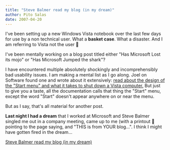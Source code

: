 ```yaml
---
title: "Steve Balmer read my blog (in my dream)"
author: Pito Salas
date: 2007-04-20
---
```




I've been setting up a new Windows Vista notebook over the last few days for
use by a non technical user. What a **basket case**. What a disaster. And I am
referring to Vista not the user 🙂

I've been mentally working on a blog post titled either "Has Microsoft Lost
its mojo" or "Has Microsoft Jumped the shark"?

I have encountered multiple absolutely shockingly and incomprehensibly bad
usability issues. I am making a mental list as I go along. Joel on Software
found one and wrote about it extensively: [read about the design of the "Start
menu" and what it takes to shut down a Vista
computer.](<http://www.joelonsoftware.com/items/2006/11/21.html>) But just to
give you a taste, all the documentation calls that thing the "Start" menu,
except the word "Start" doesn't appear anywhere on or near the menu.

But as I say, that's all material for another post.

**Last night I had a dream** that I worked at Microsoft and Steve Balmer
singled me out in a company meeting, came up to me (with a printout 🙂 pointing
to the page saying, and "THIS is from YOUR blog…". I think I might have gotten
fired in the dream…


[Steve Balmer read my blog (in my dream)](None)
